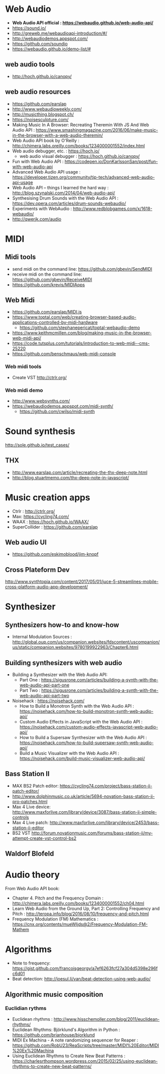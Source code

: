 # Web Audio

- __Web Audio API official : https://webaudio.github.io/web-audio-api/__
- https://sound.io/
- http://greweb.me/webaudioapi-introduction/#/
- http://webaudiodemos.appspot.com/
- https://github.com/soundio
- https://webaudio.github.io/demo-list/#

## web audio tools

- http://hoch.github.io/canopy/

## web audio resources

- https://github.com/earslap
- http://www.webaudioweekly.com/
- http://musicthing.blogspot.ch/
- https://noisesculpture.com/
- Making Music In A Browser: Recreating Theremin With JS And Web Audio API : https://www.smashingmagazine.com/2016/06/make-music-in-the-browser-with-a-web-audio-theremin/
- Web Audio API book by O'Reilly : http://chimera.labs.oreilly.com/books/1234000001552/index.html
- Web audio debugger, etc. : https://hoch.io/
   - web audio visual debugger : https://hoch.github.io/canopy/
- Fun with Web Audio API : https://codepen.io/DonKarlssonSan/post/fun-with-web-audio-api
- Advanced Web Audio API usage : https://developer.tizen.org/community/tip-tech/advanced-web-audio-api-usage
- Web Audio API – things I learned the hard way : http://blog.szynalski.com/2014/04/web-audio-api/
- Synthesising Drum Sounds with the Web Audio API : https://dev.opera.com/articles/drum-sounds-webaudio/
- Experiments with WebAudio : http://www.redblobgames.com/x/1618-webaudio/
- http://qwerjk.com/audio

# MIDI

## Midi tools

- send midi on the command line: https://github.com/gbevin/SendMIDI
- receive midi on the command line: https://github.com/gbevin/ReceiveMIDI
- https://github.com/krevis/MIDIApps

## Web Midi

- https://github.com/earslap/MIDI.js
- https://www.toptal.com/web/creating-browser-based-audio-applications-controlled-by-midi-hardware
	- https://github.com/stephanepericat/toptal-webaudio-demo
- https://www.keithmcmillen.com/blog/making-music-in-the-browser-web-midi-api/
- https://code.tutsplus.com/tutorials/introduction-to-web-midi--cms-25220
- https://github.com/benschmaus/web-midi-console

### Web midi tools

- Create VST http://ctrlr.org/

### Web midi demo

- http://www.websynths.com/
- https://webaudiodemos.appspot.com/midi-synth/
	- https://github.com/cwilso/midi-synth


# Sound synthesis

http://sole.github.io/test_cases/

## THX

- http://www.earslap.com/article/recreating-the-thx-deep-note.html
- http://blog.stuartmemo.com/thx-deep-note-in-javascript/

# Music creation apps

- Ctrlr : http://ctrlr.org/
- Max: https://cycling74.com/
- WAAX : https://hoch.github.io/WAAX/
- SuperCollider : https://github.com/earslap

## Web audio UI

- https://github.com/eskimoblood/jim-knopf

## Cross Plateform Dev

http://www.synthtopia.com/content/2017/05/01/juce-5-streamlines-mobile-cross-platform-audio-app-development/

# Synthesizer

## Synthesizers how-to and know-how

- Internal Modulation Sources : http://global.oup.com/us/companion.websites/fdscontent/uscompanion/us/static/companion.websites/9780199922963/Chapter6.html

## Building synthesizers with web audio

- Building a Synthesizer with the Web Audio API: 
	- Part One : https://sigusrone.com/articles/building-a-synth-with-the-web-audio-api-part-one
	- Part Two : https://sigusrone.com/articles/building-a-synth-with-the-web-audio-api-part-two
- Noisehack : https://noisehack.com/
	- How to Build a Monotron Synth with the Web Audio API : https://noisehack.com/how-to-build-monotron-synth-web-audio-api/
	- Custom Audio Effects in JavaScript with the Web Audio API : https://noisehack.com/custom-audio-effects-javascript-web-audio-api/
	- How to Build a Supersaw Synthesizer with the Web Audio API : https://noisehack.com/how-to-build-supersaw-synth-web-audio-api/
	- Build a Music Visualizer with the Web Audio API : https://noisehack.com/build-music-visualizer-web-audio-api/

## Bass Station II

- MAX BS2 Patch editor: https://cycling74.com/project/bass-station-ii-patch-editor/
- http://www.dolphinmusic.co.uk/article/5694-novation-bass-station-ii-pro-patches.html
- Max 4 Live device: http://www.maxforlive.com/library/device/3087/bass-station-ii-simple-controls
- Max 4 Live patch: http://www.maxforlive.com/library/device/2453/bass-station-ii-editor
- BS2 VST http://forum.novationmusic.com/forums/bass-station-ii/my-attempt-create-vst-control-bs2

## Waldorf Blofeld


# Audio theory

From Web Audio API book: 
- Chapter 4. Pitch and the Frequency Domain : http://chimera.labs.oreilly.com/books/1234000001552/ch04.html
- Learn Web Audio from the Ground Up, Part 2: Controlling Frequency and Pitch : http://teropa.info/blog/2016/08/10/frequency-and-pitch.html
- Frequency Modulation (FM) Mathematics : https://cnx.org/contents/mueWIjds@2/Frequency-Modulation-FM-Mathem

# Algorithms

- Note to frequency: https://gist.github.com/francoisgeorgy/a7ef6263fcf27a304d5398e296fc6d01
- Beat detection: http://joesul.li/van/beat-detection-using-web-audio/

## Algorithmic music composition

### Euclidian rythms

- Euclidean rhythms : http://www.hisschemoller.com/blog/2011/euclidean-rhythms/
- Euclidean Rhythms: Björklund's Algorithm in Python : https://github.com/brianhouse/bjorklund 
- MIDI Ex Machina - A note randomizing sequencer for Reaper : https://github.com/RobU23/ReaScripts/tree/master/MIDI%20Editor/MIDI%20Ex%20Machina
- Using Euclidean Rhythms to Create New Beat Patterns : https://charlesrthompson.wordpress.com/2015/02/25/using-euclidean-rhythms-to-create-new-beat-patterns/



